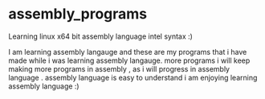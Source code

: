 # assembly_programs

Learning linux x64 bit assembly language intel syntax :)

I am learning assembly langauge and these are my programs that i have made while i was learning assembly langauge. more programs i will
keep making more programs in assembly , as i will progress in assembly language . assembly language is easy to understand i am enjoying learning assembly language :) 



